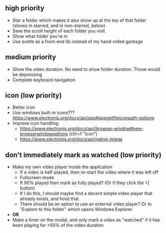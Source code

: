 ## high priority
- Star a folder which makes it also show up at the top of that folder (shows in starred, and in non-starred, below)
- Save the scroll height of each folder you visit
- Show what folder you're in
- Use svelte as a front-end lib instead of my hand-rolled garbage

## medium priority
- Show the video duration. No need to show folder duration. Those would be depressing
- Complete keyboard navigation

## icon (low priority)

- Better icon
- Use windows built-in icons??? https://www.electronjs.org/docs/api/app#appgetfileiconpath-options
- Improve icon handling:
	- https://www.electronjs.org/docs/api/browser-window#new-browserwindowoptions (ctrl+f "icon")
	- https://www.electronjs.org/docs/api/native-image


## don't immediately mark as watched (low priority)

- Make my own video player inside the application
	- If a video is half-played, then re-start the video where it was left off
	- Fullscreen mode
	- If 90% played then mark as fully played? (Or if they click the >| button)
	- If I do this, I should maybe find a decent simple video player that already exists, and hoist that
	- There should be an option to use an external video player? Or to "Explore to this folder" which opens Windows Explorer
- **OR**
- Make a timer on the modal, and only mark a video as "watched" if it has been playing for >50% of the video duration
